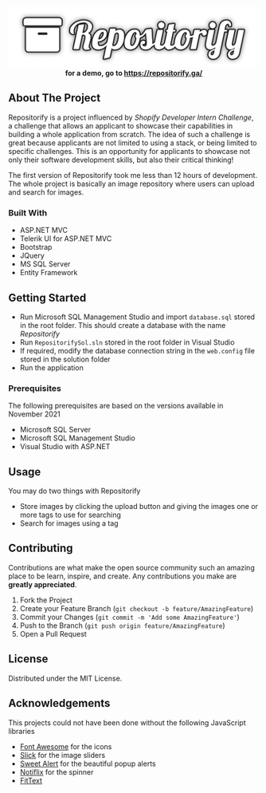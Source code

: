 <!-- PROJECT LOGO -->
<p align="center">
    <img src="./docs/images/logo.png" alt="Logo" />
    <br />
    <b>for a demo, go to <a href="https://repositorify.ga/">https://repositorify.ga/</a></b>
</p

<!-- ABOUT THE PROJECT -->
## About The Project
Repositorify is a project influenced by *Shopify Developer Intern Challenge*, a challenge that allows an applicant to showcase their capabilities in building a whole application from scratch. The idea of such a challenge is great because applicants are not limited to using a stack, or being limited to specific challenges. This is an opportunity for applicants to showcase not only their software development skills, but also their critical thinking!

The first version of Repositorify took me less than 12 hours of development. The whole project is basically an image repository where users can upload and search for images.

### Built With
* ASP.NET MVC
* Telerik UI for ASP.NET MVC
* Bootstrap
* JQuery
* MS SQL Server
* Entity Framework

<!-- GETTING STARTED -->
## Getting Started

* Run Microsoft SQL Management Studio and import ```database.sql``` stored in the root folder. This should create a database with the name *Repositorify*
* Run ```RepositorifySol.sln``` stored in the root folder in Visual Studio
* If required, modify the database connection string in the ```web.config``` file stored in the solution folder
* Run the application

### Prerequisites
The following prerequisites are based on the versions available in November 2021
*  Microsoft SQL Server
* Microsoft SQL Management Studio
* Visual Studio with ASP.NET

<!-- USAGE EXAMPLES -->
## Usage
You may do two things with Repositorify
* Store images by clicking the upload button and giving the images one or more tags to use for searching
* Search for images using a tag

<!-- CONTRIBUTING -->
## Contributing

Contributions are what make the open source community such an amazing place to be learn, inspire, and create. Any contributions you make are **greatly appreciated**.

1. Fork the Project
2. Create your Feature Branch (`git checkout -b feature/AmazingFeature`)
3. Commit your Changes (`git commit -m 'Add some AmazingFeature'`)
4. Push to the Branch (`git push origin feature/AmazingFeature`)
5. Open a Pull Request

<!-- LICENSE -->
## License

Distributed under the MIT License.

<!-- ACKNOWLEDGEMENTS -->
## Acknowledgements
This projects could not have been done without the following JavaScript libraries
* [Font Awesome](http://fontawesome.com/) for the icons
* [Slick](https://kenwheeler.github.io/slick/) for the image sliders
* [Sweet Alert](https://sweetalert2.github.io/) for the beautiful popup alerts
* [Notiflix](https://www.notiflix.com/) for the spinner
* [FitText](https://github.com/davatron5000/FitText.js)
